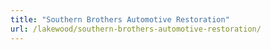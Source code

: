 ```yaml
---
title: "Southern Brothers Automotive Restoration"
url: /lakewood/southern-brothers-automotive-restoration/
---
```

